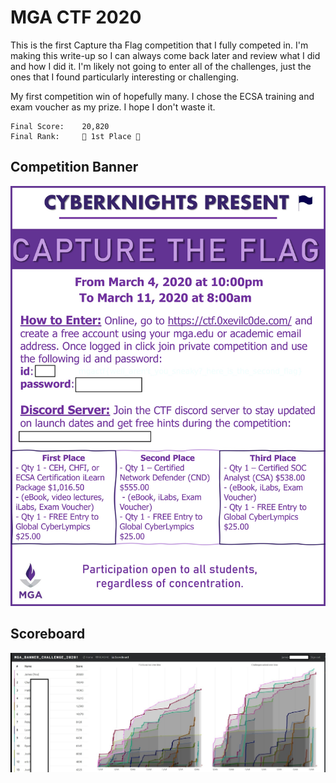 # MGA CTF 2020

This is the first Capture tha Flag competition that I fully competed in. I'm making this write-up so I can always 
come back later and review what I did and how I did it. I'm likely not going to enter all of the challenges, 
just the ones that I found particularly interesting or challenging.

My first competition win of hopefully many. I chose the ECSA training and exam voucher as my prize. 
I hope I don't waste it.

```
Final Score:    20,820
Final Rank:     🎉 1st Place 🎉
```

## Competition Banner

![banner](IMAGES/BANNER.jpg)

## Scoreboard

![Scoreboard](IMAGES/RANK.jpg)